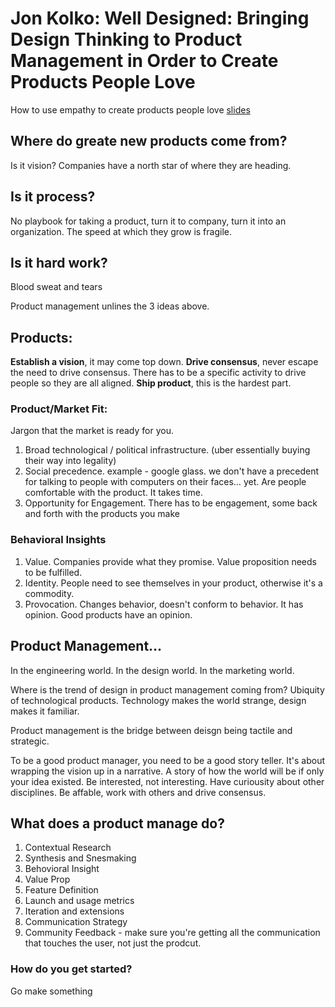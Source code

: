 # Jon Kolko: Well Designed: Bringing Design Thinking to Product Management in Order to Create Products People Love
How to use empathy to create products people love
[slides](http://www.slideshare.net/UXSTRAT/ux-strat-2014-jon-kolko-well-designed-bringing-design-thinking-to-product-management-in-order-to-create-products-people-love)

## Where do greate new products come from? 
Is it vision? Companies have a north star of where they are heading. 

## Is it process? 
No playbook for taking a product, turn it to company, turn it into an organization. The speed at which they grow is fragile. 

## Is it hard work?
Blood sweat and tears

Product management unlines the 3 ideas above. 

## Products:
__Establish a vision__, it may come top down. 
__Drive consensus__, never escape the need to drive consensus. There has to be a specific activity to drive people so they are all aligned. 
__Ship product__, this is the hardest part. 

### Product/Market Fit:
Jargon that the market is ready for you.
1. Broad technological / political infrastructure. (uber essentially buying their way into legality)
2. Social precedence. example - google glass. we don't have a precedent for talking to people with computers on their faces… yet. Are people comfortable with the product. It takes time. 
3. Opportunity for Engagement. There has to be engagement, some back and forth with the products you make

### Behavioral Insights
1. Value. Companies provide what they promise. Value proposition needs to be fulfilled. 
2. Identity. People need to see themselves in your product, otherwise it's a commodity. 
3. Provocation. Changes behavior, doesn't conform to behavior. It has opinion. Good products have an opinion. 

## Product Management…
In the engineering world. 
In the design world. 
In the marketing world.

Where is the trend of design in product management coming from? 
Ubiquity of technological products. Technology makes the world strange, design makes it familiar.

Product management is the bridge between deisgn being tactile and strategic. 

To be a good product manager, you need to be a good story teller. It's about wrapping the vision up in a narrative. A story of how the world will be if only your idea existed. Be interested, not interesting. Have curiousity about other disciplines. Be affable, work with others and drive consensus. 

## What does a product manage do? 
1. Contextual Research
2. Synthesis and Snesmaking
3. Behovioral Insight
4. Value Prop
5. Feature Definition
6. Launch and usage metrics
7. Iteration and extensions
8. Communication Strategy
9. Community Feedback - make sure you're getting all the communication that touches the user, not just the prodcut. 

### How do you get started?
Go make something
